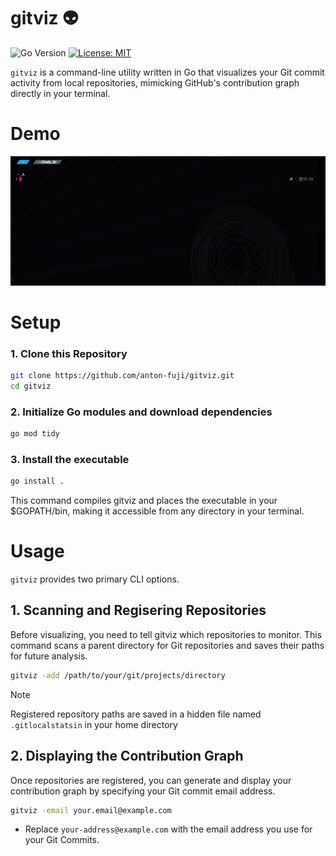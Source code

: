 # gitviz 👽
![Go Version](https://img.shields.io/badge/Go-1.24.2-00ADD8.svg?logo=go&logoColor=white)
[![License: MIT](https://img.shields.io/badge/License-MIT-yellow.svg)](https://opensource.org/licenses/MIT)

`gitviz` is a command-line utility written in Go that visualizes your Git commit activity from local repositories, mimicking GitHub's contribution graph directly in your terminal.

# Demo
![](demo/demo-gitviz.gif)

# Setup
### 1. Clone this Repository
```sh
git clone https://github.com/anton-fuji/gitviz.git 
cd gitviz
```

### 2. Initialize Go modules and download dependencies
```sh
go mod tidy
```

### 3. Install the executable
```sh
go install .
```
This command compiles gitviz and places the executable in your $GOPATH/bin, making it accessible from any directory in your terminal.

# Usage
`gitviz` provides two primary CLI options.
## 1. Scanning and Regisering Repositories
Before visualizing, you need to tell gitviz which repositories to monitor. This command scans a parent directory for Git repositories and saves their paths for future analysis.
```sh
gitviz -add /path/to/your/git/projects/directory
```

> [!NOTE]
> Registered repository paths are saved in a hidden file named `.gitlocalstatsin` in your home directory

## 2. Displaying the Contribution Graph
Once repositories are registered, you can generate and display your contribution graph by specifying your Git commit email address.
```sh
gitviz -email your.email@example.com
```
- Replace `your-address@example.com` with the email address you use for your Git Commits.
